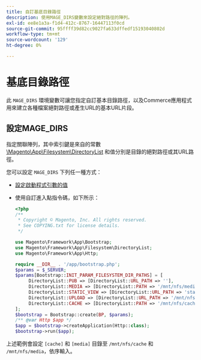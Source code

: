 ```yaml
---
title: 自訂基底目錄路徑
description: 使用MAGE_DIRS變數來設定絕對路徑的陣列。
exl-id: ee8e1a3a-f1d4-412c-8767-16447113f0cd
source-git-commit: 95ffff39d82cc9027fa633dffedf15193040802d
workflow-type: tm+mt
source-wordcount: '129'
ht-degree: 0%

---
```


# 基底目錄路徑

此 `MAGE_DIRS` 環境變數可讓您指定自訂基本目錄路徑，以及Commerce應用程式用來建立各種檔案絕對路徑或產生URL的基本URL片段。

## 設定MAGE_DIRS

指定關聯陣列，其中索引鍵是來自的常數 [\\Magento\\App\\Filesystem\\DirectoryList][directory-list] 和值分別是目錄的絕對路徑或其URL路徑。

您可以設定 `MAGE_DIRS` 下列任一種方式：

- [設定啟動程式引數的值](../bootstrap/set-parameters.md)
- 使用自訂進入點指令碼，如下所示：

  ```php
  <?php
  /**
   * Copyright © Magento, Inc. All rights reserved.
   * See COPYING.txt for license details.
   */
  
  use Magento\Framework\App\Bootstrap;
  use Magento\Framework\App\Filesystem\DirectoryList;
  use Magento\Framework\App\Http;
  
  require __DIR__ . '/app/bootstrap.php';
  $params = $_SERVER;
  $params[Bootstrap::INIT_PARAM_FILESYSTEM_DIR_PATHS] = [
       DirectoryList::PUB => [DirectoryList::URL_PATH => ''],
       DirectoryList::MEDIA => [DirectoryList::PATH => '/mnt/nfs/media', DirectoryList::URL_PATH => ''],
       DirectoryList::STATIC_VIEW => [DirectoryList::URL_PATH => 'static'],
       DirectoryList::UPLOAD => [DirectoryList::URL_PATH => '/mnt/nfs/media/upload'],
       DirectoryList::CACHE => [DirectoryList::PATH => '/mnt/nfs/cache'],
  ];
  $bootstrap = Bootstrap::create(BP, $params);
  /** @var Http $app */
  $app = $bootstrap->createApplication(Http::class);
  $bootstrap->run($app);
  ```

上述範例會設定 `[cache]` 和 `[media]` 目錄至 `/mnt/nfs/cache` 和 `/mnt/nfs/media`，依序輸入。

<!-- link definitions -->

[directory-list]: https://github.com/magento/magento2/blob/2.4/lib/internal/Magento/Framework/App/Filesystem/DirectoryList.php
